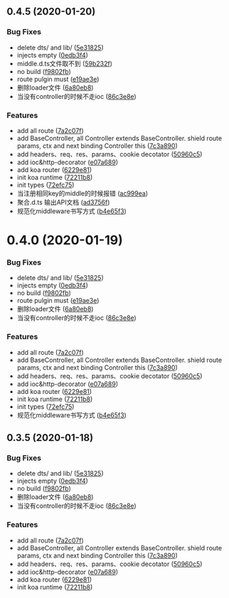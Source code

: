 <a name="0.4.5"></a>
## 0.4.5 (2020-01-20)


### Bug Fixes

* delete dts/ and lib/ ([5e31825](https://github.com/hubvue/kever/commit/5e31825))
* injects empty ([0edb3f4](https://github.com/hubvue/kever/commit/0edb3f4))
* middle.d.ts文件取不到 ([59b232f](https://github.com/hubvue/kever/commit/59b232f))
* no build ([f9802fb](https://github.com/hubvue/kever/commit/f9802fb))
* route pulgin must ([e19ae3e](https://github.com/hubvue/kever/commit/e19ae3e))
* 删除loader文件 ([6a80eb8](https://github.com/hubvue/kever/commit/6a80eb8))
* 当没有controller的时候不走ioc ([86c3e8e](https://github.com/hubvue/kever/commit/86c3e8e))


### Features

* add all route ([7a2c07f](https://github.com/hubvue/kever/commit/7a2c07f))
* add BaseController, all Controller extends BaseController.  shield route params, ctx and next binding  Controller this ([7c3a890](https://github.com/hubvue/kever/commit/7c3a890))
* add headers、req、res、params、cookie decotator ([50960c5](https://github.com/hubvue/kever/commit/50960c5))
* add ioc&http-decorator ([e07a689](https://github.com/hubvue/kever/commit/e07a689))
* add koa router ([6229e81](https://github.com/hubvue/kever/commit/6229e81))
* init koa runtime ([72211b8](https://github.com/hubvue/kever/commit/72211b8))
* init types ([72efc75](https://github.com/hubvue/kever/commit/72efc75))
* 当注册相同key的middle的时候报错 ([ac999ea](https://github.com/hubvue/kever/commit/ac999ea))
* 聚合.d.ts 输出API文档 ([ad3756f](https://github.com/hubvue/kever/commit/ad3756f))
* 规范化middleware书写方式 ([b4e65f3](https://github.com/hubvue/kever/commit/b4e65f3))



<a name="0.4.0"></a>
# 0.4.0 (2020-01-19)


### Bug Fixes

* delete dts/ and lib/ ([5e31825](https://github.com/hubvue/kever/commit/5e31825))
* injects empty ([0edb3f4](https://github.com/hubvue/kever/commit/0edb3f4))
* no build ([f9802fb](https://github.com/hubvue/kever/commit/f9802fb))
* route pulgin must ([e19ae3e](https://github.com/hubvue/kever/commit/e19ae3e))
* 删除loader文件 ([6a80eb8](https://github.com/hubvue/kever/commit/6a80eb8))
* 当没有controller的时候不走ioc ([86c3e8e](https://github.com/hubvue/kever/commit/86c3e8e))


### Features

* add all route ([7a2c07f](https://github.com/hubvue/kever/commit/7a2c07f))
* add BaseController, all Controller extends BaseController.  shield route params, ctx and next binding  Controller this ([7c3a890](https://github.com/hubvue/kever/commit/7c3a890))
* add headers、req、res、params、cookie decotator ([50960c5](https://github.com/hubvue/kever/commit/50960c5))
* add ioc&http-decorator ([e07a689](https://github.com/hubvue/kever/commit/e07a689))
* add koa router ([6229e81](https://github.com/hubvue/kever/commit/6229e81))
* init koa runtime ([72211b8](https://github.com/hubvue/kever/commit/72211b8))
* init types ([72efc75](https://github.com/hubvue/kever/commit/72efc75))
* 规范化middleware书写方式 ([b4e65f3](https://github.com/hubvue/kever/commit/b4e65f3))



<a name="0.3.5"></a>
## 0.3.5 (2020-01-18)


### Bug Fixes

* delete dts/ and lib/ ([5e31825](https://github.com/hubvue/kever/commit/5e31825))
* injects empty ([0edb3f4](https://github.com/hubvue/kever/commit/0edb3f4))
* no build ([f9802fb](https://github.com/hubvue/kever/commit/f9802fb))
* 删除loader文件 ([6a80eb8](https://github.com/hubvue/kever/commit/6a80eb8))
* 当没有controller的时候不走ioc ([86c3e8e](https://github.com/hubvue/kever/commit/86c3e8e))


### Features

* add all route ([7a2c07f](https://github.com/hubvue/kever/commit/7a2c07f))
* add BaseController, all Controller extends BaseController.  shield route params, ctx and next binding  Controller this ([7c3a890](https://github.com/hubvue/kever/commit/7c3a890))
* add headers、req、res、params、cookie decotator ([50960c5](https://github.com/hubvue/kever/commit/50960c5))
* add ioc&http-decorator ([e07a689](https://github.com/hubvue/kever/commit/e07a689))
* add koa router ([6229e81](https://github.com/hubvue/kever/commit/6229e81))
* init koa runtime ([72211b8](https://github.com/hubvue/kever/commit/72211b8))



